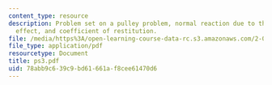 ```yaml
---
content_type: resource
description: Problem set on a pulley problem, normal reaction due to the Coriolis
  effect, and coefficient of restitution.
file: /media/https%3A/open-learning-course-data-rc.s3.amazonaws.com/2-003j-dynamics-and-control-i-fall-2007/78abb9c639c9bd61661af8cee61470d6_ps3.pdf
file_type: application/pdf
resourcetype: Document
title: ps3.pdf
uid: 78abb9c6-39c9-bd61-661a-f8cee61470d6
---
```

